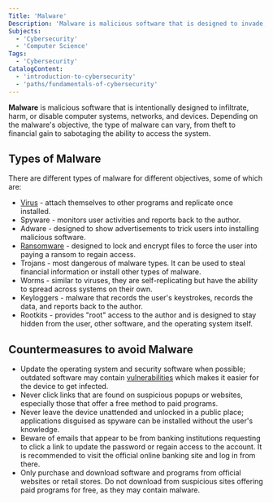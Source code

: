 ```yaml
---
Title: 'Malware'
Description: 'Malware is malicious software that is designed to invade, damage and disable computer systems, networks and devices.'
Subjects:
  - 'Cybersecurity'
  - 'Computer Science'
Tags:
  - 'Cybersecurity'
CatalogContent:
  - 'introduction-to-cybersecurity'
  - 'paths/fundamentals-of-cybersecurity'
---
```


**Malware** is malicious software that is intentionally designed to infiltrate, harm, or disable computer systems, networks, and devices. Depending on the malware's objective, the type of malware can vary, from theft to financial gain to sabotaging the ability to access the system.

## Types of Malware

There are different types of malware for different objectives, some of which are:

- [Virus](https://www.codecademy.com/resources/docs/cybersecurity/virus) - attach themselves to other programs and replicate once installed.
- Spyware - monitors user activities and reports back to the author.
- Adware - designed to show advertisements to trick users into installing malicious software.
- [Ransomware](https://www.codecademy.com/resources/docs/cybersecurity/ransomware) - designed to lock and encrypt files to force the user into paying a ransom to regain access.
- Trojans - most dangerous of malware types. It can be used to steal financial information or install other types of malware.
- Worms - similar to viruses, they are self-replicating but have the ability to spread across systems on their own.
- Keyloggers - malware that records the user's keystrokes, records the data, and reports back to the author.
- Rootkits - provides "root" access to the author and is designed to stay hidden from the user, other software, and the operating system itself.

## Countermeasures to avoid Malware

- Update the operating system and security software when possible; outdated software may contain [vulnerabilities](https://www.codecademy.com/resources/docs/cybersecurity/vulnerability) which makes it easier for the device to get infected.
- Never click links that are found on suspicious popups or websites, especially those that offer a free method to paid programs.
- Never leave the device unattended and unlocked in a public place; applications disguised as spyware can be installed without the user's knowledge.
- Beware of emails that appear to be from banking institutions requesting to click a link to update the password or regain access to the account. It is recommended to visit the official online banking site and log in from there.
- Only purchase and download software and programs from official websites or retail stores. Do not download from suspicious sites offering paid programs for free, as they may contain malware.

